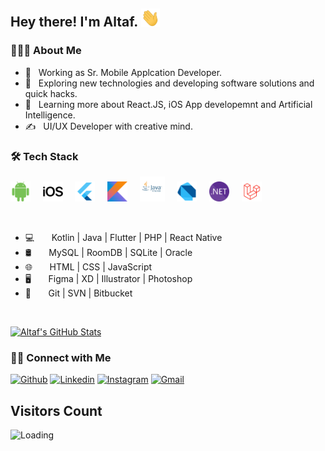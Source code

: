 <h2>Hey there! I'm Altaf. <img src="https://github.com/altafc22/altafc22/blob/master/gifs/hi.gif?raw=true" width="30px"> </h2>

<h3> 👨🏻‍💻 About Me </h3>

- 💼 &nbsp; Working as Sr. Mobile Applcation Developer.
- 🤔 &nbsp; Exploring new technologies and developing software solutions and quick hacks.
- 🌱 &nbsp; Learning more about React.JS, iOS App developemnt and Artificial Intelligence.
- ✍️ &nbsp; UI/UX Developer with creative mind.

<h3>🛠 Tech Stack</h3>

[<img src="https://raw.githubusercontent.com/github/explore/cfd26557025b2ccaa2d3d25f3e518e29ebea05c5/topics/android/android.png" alt="Android logo" width="32">](https://developer.android.com/)&nbsp;&nbsp;&nbsp;&nbsp;&nbsp;[<img src="https://raw.githubusercontent.com/github/explore/cfd26557025b2ccaa2d3d25f3e518e29ebea05c5/topics/ios/ios.png" alt="ios logo" width="32">](https://developer.apple.com/)&nbsp;&nbsp;&nbsp;&nbsp;&nbsp;[<img src="https://raw.githubusercontent.com/github/explore/cfd26557025b2ccaa2d3d25f3e518e29ebea05c5/topics/flutter/flutter.png" alt="flutter logo" width="32">](https://flutter.dev/)&nbsp;&nbsp;&nbsp;&nbsp;&nbsp;[<img src="https://raw.githubusercontent.com/github/explore/80688e429a7d4ef2fca1e82350fe8e3517d3494d/topics/kotlin/kotlin.png" alt="Kotlin logo" width="32">](https://kotlinlang.org/)&nbsp;&nbsp;&nbsp;&nbsp;&nbsp;[<img src="https://raw.githubusercontent.com/github/explore/cfd26557025b2ccaa2d3d25f3e518e29ebea05c5/topics/java/java.png" alt="Java logo" width="40">](https://www.java.com/en/)&nbsp;&nbsp;&nbsp;&nbsp;&nbsp;[<img src="https://raw.githubusercontent.com/github/explore/cfd26557025b2ccaa2d3d25f3e518e29ebea05c5/topics/dart/dart.png" alt="Dart logo" width="32">](https://dart.dev/)&nbsp;&nbsp;&nbsp;&nbsp;&nbsp;[<img src="https://raw.githubusercontent.com/github/explore/cfd26557025b2ccaa2d3d25f3e518e29ebea05c5/topics/dotnet/dotnet.png" alt=".Net logo" width="32">](https://dotnet.microsoft.com/)&nbsp;&nbsp;&nbsp;&nbsp;&nbsp;[<img src="https://raw.githubusercontent.com/github/explore/cfd26557025b2ccaa2d3d25f3e518e29ebea05c5/topics/laravel/laravel.png" alt="Laravel logo" width="32">](https://laravel.com/)


<br/>

- 💻 &nbsp;&nbsp;&nbsp;&nbsp;&nbsp; Kotlin | Java | Flutter | PHP | React Native
- 🛢 &nbsp;&nbsp;&nbsp;&nbsp;&nbsp; MySQL | RoomDB | SQLite | Oracle
- 🌐 &nbsp;&nbsp;&nbsp;&nbsp;&nbsp; HTML | CSS | JavaScript 
- 🖥 &nbsp;&nbsp;&nbsp;&nbsp;&nbsp; Figma | XD | Illustrator | Photoshop
- 🔧 &nbsp;&nbsp;&nbsp;&nbsp;&nbsp; Git | SVN | Bitbucket

<br/>

[![Altaf's GitHub Stats](https://github-readme-stats.vercel.app/api?username=altafc22&show_icons=true)](https://github.com/altafc22)

<h3> 🤝🏻 Connect with Me </h3>

[![Github](https://img.shields.io/badge/-Github-000?style=flat&logo=Github&logoColor=white)](https://github.com/altafc22)
 [![Linkedin](https://img.shields.io/badge/-LinkedIn-blue?style=flat&logo=Linkedin&logoColor=white)](https://www.linkedin.com/in/altafc22/)
 [![Instagram](https://img.shields.io/badge/-Instagram-c13584?style=flat&labelColor=c13584&logo=instagram&logoColor=white)](https://www.instagram.com/im.altaf/)
 [![Gmail](https://img.shields.io/badge/-Gmail-c14438?style=flat&logo=Gmail&logoColor=white)](mailto:altafc22@gmail.com)

## Visitors Count

<img align="left" src = "https://profile-counter.glitch.me/altafc22/count.svg" alt ="Loading">